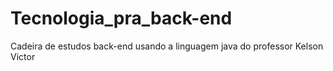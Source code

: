 # Tecnologia_pra_back-end
Cadeira de estudos back-end usando a linguagem java do professor Kelson Victor
